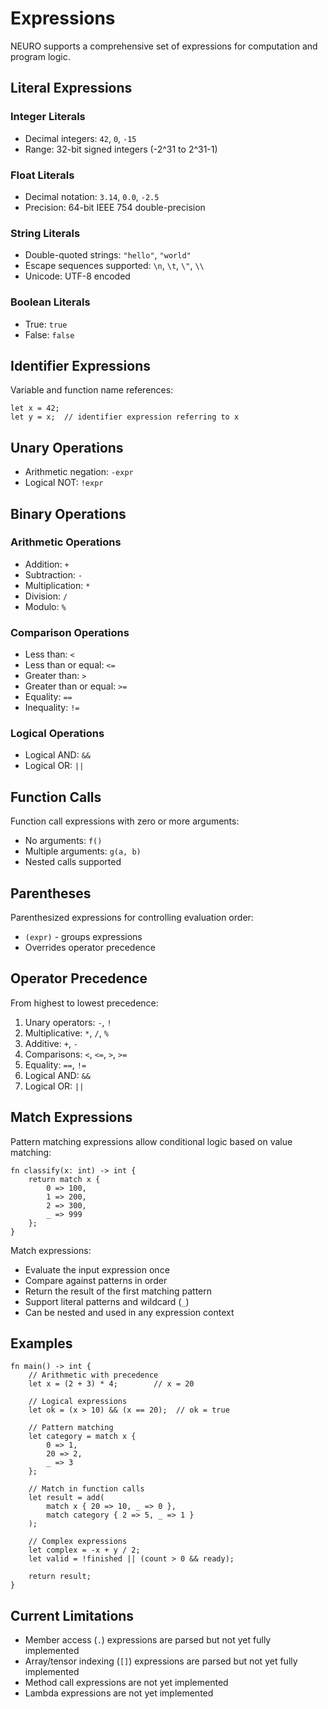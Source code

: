# Expressions

NEURO supports a comprehensive set of expressions for computation and program logic.

## Literal Expressions

### Integer Literals
- Decimal integers: `42`, `0`, `-15`
- Range: 32-bit signed integers (-2^31 to 2^31-1)

### Float Literals
- Decimal notation: `3.14`, `0.0`, `-2.5`
- Precision: 64-bit IEEE 754 double-precision

### String Literals
- Double-quoted strings: `"hello"`, `"world"`
- Escape sequences supported: `\n`, `\t`, `\"`, `\\`
- Unicode: UTF-8 encoded

### Boolean Literals
- True: `true`
- False: `false`

## Identifier Expressions

Variable and function name references:
```neuro
let x = 42;
let y = x;  // identifier expression referring to x
```

## Unary Operations

- Arithmetic negation: `-expr`
- Logical NOT: `!expr`

## Binary Operations

### Arithmetic Operations
- Addition: `+`
- Subtraction: `-`
- Multiplication: `*`
- Division: `/`
- Modulo: `%`

### Comparison Operations
- Less than: `<`
- Less than or equal: `<=`
- Greater than: `>`
- Greater than or equal: `>=`
- Equality: `==`
- Inequality: `!=`

### Logical Operations
- Logical AND: `&&`
- Logical OR: `||`

## Function Calls

Function call expressions with zero or more arguments:
- No arguments: `f()`
- Multiple arguments: `g(a, b)`
- Nested calls supported

## Parentheses

Parenthesized expressions for controlling evaluation order:
- `(expr)` - groups expressions
- Overrides operator precedence

## Operator Precedence

From highest to lowest precedence:
1. Unary operators: `-`, `!`
2. Multiplicative: `*`, `/`, `%`
3. Additive: `+`, `-`
4. Comparisons: `<`, `<=`, `>`, `>=`
5. Equality: `==`, `!=`
6. Logical AND: `&&`
7. Logical OR: `||`

## Match Expressions

Pattern matching expressions allow conditional logic based on value matching:

```neuro
fn classify(x: int) -> int {
    return match x {
        0 => 100,
        1 => 200,
        2 => 300,
        _ => 999
    };
}
```

Match expressions:
- Evaluate the input expression once
- Compare against patterns in order
- Return the result of the first matching pattern
- Support literal patterns and wildcard (`_`)
- Can be nested and used in any expression context

## Examples

```neuro
fn main() -> int {
    // Arithmetic with precedence
    let x = (2 + 3) * 4;        // x = 20

    // Logical expressions
    let ok = (x > 10) && (x == 20);  // ok = true

    // Pattern matching
    let category = match x {
        0 => 1,
        20 => 2,
        _ => 3
    };

    // Match in function calls
    let result = add(
        match x { 20 => 10, _ => 0 },
        match category { 2 => 5, _ => 1 }
    );

    // Complex expressions
    let complex = -x + y / 2;
    let valid = !finished || (count > 0 && ready);

    return result;
}
```

## Current Limitations

- Member access (`.`) expressions are parsed but not yet fully implemented
- Array/tensor indexing (`[]`) expressions are parsed but not yet fully implemented
- Method call expressions are not yet implemented
- Lambda expressions are not yet implemented

